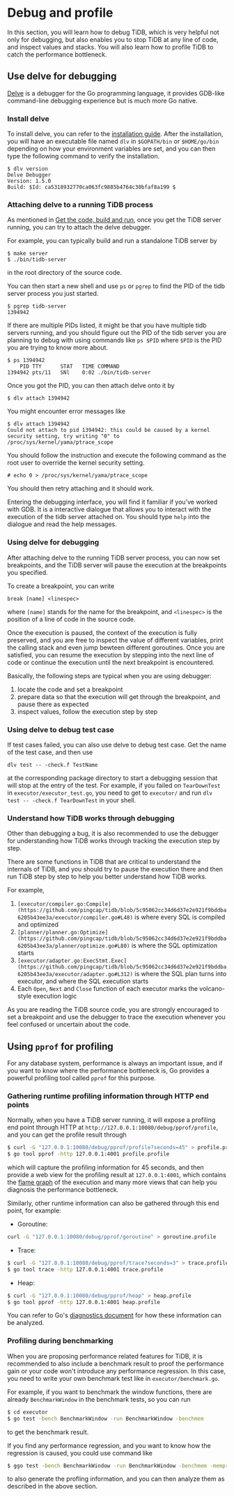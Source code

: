 # Debug and profile

In this section, you will learn how to debug TiDB, which is very helpful not only for debugging, but also enables you to stop TiDB at any line of code, and inspect values and stacks. You will also learn how to profile TiDB to catch the performance bottleneck.

## Use delve for debugging

[Delve](https://github.com/go-delve/delve) is a debugger for the Go programming language, it provides GDB-like command-line debugging experience but is much more Go native.

### Install delve

To install delve, you can refer to the [installation guide](https://github.com/go-delve/delve/tree/master/Documentation/installation). After the installation, you will have an executable file named `dlv` in `$GOPATH/bin` or `$HOME/go/bin` depending on how your environment variables are set, and you can then type the following command to verify the installation.

```
$ dlv version
Delve Debugger
Version: 1.5.0
Build: $Id: ca5318932770ca063fc9885b4764c30bfaf8a199 $
```

### Attaching delve to a running TiDB process

As mentioned in [Get the code, build and run](https://zz-jason.gitbook.io/tidb-dev-guide/get-started/build-tidb-from-source), once you get the TiDB server running, you can try to attach the delve debugger.

For example, you can typically build and run a standalone TiDB server by

```
$ make server
$ ./bin/tidb-server
```

in the root directory of the source code.

You can then start a new shell and use `ps` or `pgrep` to find the PID of the tidb server process you just started.

```
$ pgrep tidb-server
1394942
```

If there are multiple PIDs listed, it might be that you have multiple tidb servers running, and you should figure out the PID of the tidb server you are planning to debug with using commands like `ps $PID` where `$PID` is the PID you are trying to know more about.

```
$ ps 1394942
    PID TTY      STAT   TIME COMMAND
1394942 pts/11   SNl    0:02 ./bin/tidb-server
```

Once you got the PID, you can then attach delve onto it by

```
$ dlv attach 1394942
```

You might encounter error messages like

```
$ dlv attach 1394942
Could not attach to pid 1394942: this could be caused by a kernel security setting, try writing "0" to /proc/sys/kernel/yama/ptrace_scope
```

You should follow the instruction and execute the following command as the root user to override the kernel security setting.

```
# echo 0 > /proc/sys/kernel/yama/ptrace_scope
```

You should then retry attaching and it should work.

Entering the debugging interface, you will find it familiar if you’ve worked with GDB. It is a interactive dialogue that allows you to interact with the execution of the tidb server attached on. You should type `help` into the dialogue and read the help messages.

### Using delve for debugging

After attaching delve to the running TiDB server process, you can now set breakpoints, and the TiDB server will pause the execution at the breakpoints you specified.

To create a breakpoint, you can write

```
break [name] <linespec>
```

where `[name]` stands for the name for the breakpoint, and `<linespec>` is the position of a line of code in the source code.

Once the execution is paused, the context of the execution is fully preserved, and you are free to inspect the value of different variables, print the calling stack and even jump bewteen different goroutines. Once you are satisfied, you can resume the execution by stepping into the next line of code or continue the execution until the next breakpoint is encountered.

Basically, the following steps are typical when you are using debugger:

1. locate the code and set a breakpoint
2. prepare data so that the execution will get through the breakpoint, and pause there as expected
3. inspect values, follow the execution step by step

### Using delve to debug test case

If test cases failed, you can also use delve to debug test case. Get the name of the test case, and then use

```
dlv test -- -check.f TestName
```

at the corresponding package directory to start a debugging session that will stop at the entry of the test. For example, if you failed on `TearDownTest` in `executor/executor_test.go`, you need to get to `executor/` and run `dlv test -- -check.f TearDownTest` in your shell.

### Understand how TiDB works through debugging

Other than debugging a bug, it is also recommended to use the debugger for understanding how TiDB works through tracking the execution step by step.

There are some functions in TiDB that are critical to understand the internals of TiDB, and you should try to pause the execution there and then run TiDB step by step to help you better understand how TiDB works.

For example,

1. `[executor/compiler.go:Compile](https://github.com/pingcap/tidb/blob/5c95062cc34d6d37e2e921f9bddba6205b43ee3a/executor/compiler.go#L48)` is where every SQL is compiled and optimized
2. `[planner/planner.go:Optimize](https://github.com/pingcap/tidb/blob/5c95062cc34d6d37e2e921f9bddba6205b43ee3a/planner/optimize.go#L80)` is where the SQL optimization starts
3. `[executor/adapter.go:ExecStmt.Exec](https://github.com/pingcap/tidb/blob/5c95062cc34d6d37e2e921f9bddba6205b43ee3a/executor/adapter.go#L312)` is where the SQL plan turns into executor, and where the SQL execution starts
4. Each `Open`, `Next` and `Close` function of each executor marks the volcano-style execution logic

As you are reading the TiDB source code, you are strongly encouraged to set a breakpoint and use the debugger to trace the execution whenever you feel confused or uncertain about the code.

## Using `pprof` for profiling

For any database system, performance is always an important issue, and if you want to know where the performance bottleneck is, Go provides a powerful profiling tool called `pprof` for this purpose.

### Gathering runtime profiling information through HTTP end points

Normally, when you have a TiDB server running, it will expose a profiling end point through HTTP at `http://127.0.0.1:10080/debug/pprof/profile`, and you can get the profile result through

```bash
$ curl -G "127.0.0.1:10080/debug/pprof/profile?seconds=45" > profile.profile
$ go tool pprof -http 127.0.0.1:4001 profile.profile
```

which will capture the profiling information for 45 seconds, and then provide a web view for the profiling result at `127.0.0.1:4001`, which contains the [flame graph](http://www.brendangregg.com/flamegraphs.html) of the execution and many more views that can help you diagnosis the performance bottleneck.

Similarly, other runtime information can also be gathered through this end point, for example:

- Goroutine:

```bash
curl -G "127.0.0.1:10080/debug/pprof/goroutine" > goroutine.profile
```

- Trace:

```bash
$ curl -G "127.0.0.1:10080/debug/pprof/trace?seconds=3" > trace.profile
$ go tool trace -http 127.0.0.1:4001 trace.profile
```

- Heap:

```bash
$ curl -G "127.0.0.1:10080/debug/pprof/heap" > heap.profile
$ go tool pprof -http 127.0.0.1:4001 heap.profile
```

You can refer to Go's [diagnostics document](https://golang.org/doc/diagnostics) for how these information can be analyzed.

### Profiling during benchmarking

When you are proposing performance related features for TiDB, it is recommended to also include a benchmark result to proof the performance gain or your code won't introduce any performance regression. In this case, you need to write your own benchmark test like in `executor/benchmark.go`.

For example, if you want to benchmark the window functions, there are already `BenchmarkWindow` in the benchmark tests, so you can run

```bash
$ cd executor
$ go test -bench BenchmarkWindow -run BenchmarkWindow -benchmem
```

to get the benchmark result.

If you find any performance regression, and you want to know how the regression is caused, you could use command like

```bash
$ ggo test -bench BenchmarkWindow -run BenchmarkWindow -benchmem -memprofile memprofile.out -cpuprofile profile.out
```

to also generate the profling information, and you can then analyze them as described in the above section.
